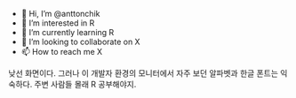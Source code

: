 - 👋 Hi, I’m @anttonchik
- 👀 I’m interested in R
- 🌱 I’m currently learning R
- 💞️ I’m looking to collaborate on X
- 📫 How to reach me X

<!---
anttonchik/anttonchik is a ✨ special ✨ repository because its `README.md` (this file) appears on your GitHub profile.
You can click the Preview link to take a look at your changes.
--->

낮선 화면이다. 그러나 이 개발자 환경의 모니터에서 자주 보던 알파벳과 한글 폰트는 익숙하다.
주변 사람들 몰래 R 공부해야지. 
